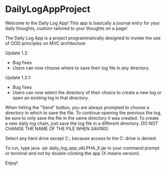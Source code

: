 # DailyLogAppProject
Welcome to the Daily Log App!
This app is basically a journal entry for your daily thoughts, custom-tailored to your thoughts on a page!

The Daily Log App is a project programmatically designed to invoke the use of OOD principles on MVC architecture

Update 1.2:
- Bug fixes
- Users can now choose where to save their log file in any directory. 

Update 1.2.1:
- Bug fixes
- Users can now select the directory of their choice to create a new log or open an existing log in that directory.
  
When hitting the "Send" button, you are always prompted to choose a directory in which to save the file.
To continue opening the previous the log, be sure to only save the file in the same directory it was created.
To create a new daily log chain, just save the log file in a different directory.
DO NOT CHANGE THE NAME OF THE FILE WHEN SAVING!

Select any hard drive except C:, because access to the C: drive is denied.

To run, type java -jar daily_log_app_vALPHA_X.jar in your command prompt or terminal and *not* by double-clicking the app (X means version).


Enjoy!
